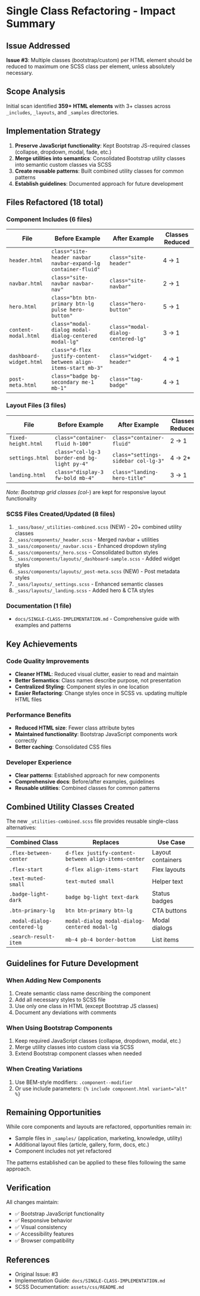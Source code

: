 # Single Class Refactoring - Impact Summary

## Issue Addressed
**Issue #3**: Multiple classes (bootstrap/custom) per HTML element should be reduced to maximum one SCSS class per element, unless absolutely necessary.

## Scope Analysis
Initial scan identified **359+ HTML elements** with 3+ classes across `_includes`, `_layouts`, and `_samples` directories.

## Implementation Strategy
1. **Preserve JavaScript functionality**: Kept Bootstrap JS-required classes (collapse, dropdown, modal, fade, etc.)
2. **Merge utilities into semantics**: Consolidated Bootstrap utility classes into semantic custom classes via SCSS
3. **Create reusable patterns**: Built combined utility classes for common patterns
4. **Establish guidelines**: Documented approach for future development

## Files Refactored (18 total)

### Component Includes (6 files)
| File | Before Example | After Example | Classes Reduced |
|------|---------------|---------------|-----------------|
| `header.html` | `class="site-header navbar navbar-expand-lg container-fluid"` | `class="site-header"` | 4 → 1 |
| `navbar.html` | `class="site-navbar navbar-nav"` | `class="site-navbar"` | 2 → 1 |
| `hero.html` | `class="btn btn-primary btn-lg pulse hero-button"` | `class="hero-button"` | 5 → 1 |
| `content-modal.html` | `class="modal-dialog modal-dialog-centered modal-lg"` | `class="modal-dialog-centered-lg"` | 3 → 1 |
| `dashboard-widget.html` | `class="d-flex justify-content-between align-items-start mb-3"` | `class="widget-header"` | 4 → 1 |
| `post-meta.html` | `class="badge bg-secondary me-1 mb-1"` | `class="tag-badge"` | 4 → 1 |

### Layout Files (3 files)
| File | Before Example | After Example | Classes Reduced |
|------|---------------|---------------|-----------------|
| `fixed-height.html` | `class="container-fluid h-100"` | `class="container-fluid"` | 2 → 1 |
| `settings.html` | `class="col-lg-3 border-end bg-light py-4"` | `class="settings-sidebar col-lg-3"` | 4 → 2* |
| `landing.html` | `class="display-3 fw-bold mb-4"` | `class="landing-hero-title"` | 3 → 1 |

*Note: Bootstrap grid classes (col-*) are kept for responsive layout functionality

### SCSS Files Created/Updated (8 files)
1. `_sass/base/_utilities-combined.scss` (NEW) - 20+ combined utility classes
2. `_sass/components/_header.scss` - Merged navbar + utilities
3. `_sass/components/_navbar.scss` - Enhanced dropdown styling
4. `_sass/components/_hero.scss` - Consolidated button styles
5. `_sass/components/layouts/_dashboard-sample.scss` - Added widget styles
6. `_sass/components/layouts/_post-meta.scss` (NEW) - Post metadata styles
7. `_sass/layouts/_settings.scss` - Enhanced semantic classes
8. `_sass/layouts/_landing.scss` - Added hero & CTA styles

### Documentation (1 file)
- `docs/SINGLE-CLASS-IMPLEMENTATION.md` - Comprehensive guide with examples and patterns

## Key Achievements

### Code Quality Improvements
- **Cleaner HTML**: Reduced visual clutter, easier to read and maintain
- **Better Semantics**: Class names describe purpose, not presentation
- **Centralized Styling**: Component styles in one location
- **Easier Refactoring**: Change styles once in SCSS vs. updating multiple HTML files

### Performance Benefits
- **Reduced HTML size**: Fewer class attribute bytes
- **Maintained functionality**: Bootstrap JavaScript components work correctly
- **Better caching**: Consolidated CSS files

### Developer Experience
- **Clear patterns**: Established approach for new components
- **Comprehensive docs**: Before/after examples, guidelines
- **Reusable utilities**: Combined classes for common patterns

## Combined Utility Classes Created

The new `_utilities-combined.scss` file provides reusable single-class alternatives:

| Combined Class | Replaces | Use Case |
|----------------|----------|----------|
| `.flex-between-center` | `d-flex justify-content-between align-items-center` | Layout containers |
| `.flex-start` | `d-flex align-items-start` | Flex layouts |
| `.text-muted-small` | `text-muted small` | Helper text |
| `.badge-light-dark` | `badge bg-light text-dark` | Status badges |
| `.btn-primary-lg` | `btn btn-primary btn-lg` | CTA buttons |
| `.modal-dialog-centered-lg` | `modal-dialog modal-dialog-centered modal-lg` | Modal dialogs |
| `.search-result-item` | `mb-4 pb-4 border-bottom` | List items |

## Guidelines for Future Development

### When Adding New Components
1. Create semantic class name describing the component
2. Add all necessary styles to SCSS file
3. Use only one class in HTML (except Bootstrap JS classes)
4. Document any deviations with comments

### When Using Bootstrap Components
1. Keep required JavaScript classes (collapse, dropdown, modal, etc.)
2. Merge utility classes into custom class via SCSS
3. Extend Bootstrap component classes when needed

### When Creating Variations
1. Use BEM-style modifiers: `.component--modifier`
2. Or use include parameters: `{% include component.html variant="alt" %}`

## Remaining Opportunities

While core components and layouts are refactored, opportunities remain in:
- Sample files in `_samples/` (application, marketing, knowledge, utility)
- Additional layout files (article, gallery, form, docs, etc.)
- Component includes not yet refactored

The patterns established can be applied to these files following the same approach.

## Verification

All changes maintain:
- ✅ Bootstrap JavaScript functionality
- ✅ Responsive behavior
- ✅ Visual consistency
- ✅ Accessibility features
- ✅ Browser compatibility

## References
- Original Issue: #3
- Implementation Guide: `docs/SINGLE-CLASS-IMPLEMENTATION.md`
- SCSS Documentation: `assets/css/README.md`
